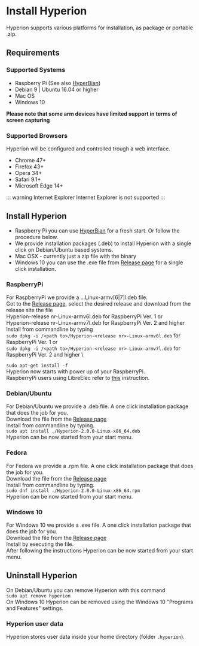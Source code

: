 # Install Hyperion
Hyperion supports various platforms for installation, as package or portable .zip.

## Requirements

### Supported Systems
  * Raspberry Pi (See also [HyperBian](/en/user/HyperBian))
  * Debian 9 | Ubuntu 16.04 or higher
  * Mac OS
  * Windows 10

**Please note that some arm devices have limited support in terms of screen capturing**

### Supported Browsers
Hyperion will be configured and controlled trough a web interface.
  * Chrome 47+
  * Firefox 43+
  * Opera 34+
  * Safari 9.1+
  * Microsoft Edge 14+

::: warning Internet Explorer
Internet Explorer is not supported
:::

## Install Hyperion
  * Raspberry Pi you can use [HyperBian](/en/user/HyperBian.md) for a fresh start. Or follow the procedure below.
  * We provide installation packages (.deb) to install Hyperion with a single click on Debian/Ubuntu based systems.
  * Mac OSX - currently just a zip file with the binary
  * Windows 10 you can use the .exe file from [Release page](https://github.com/hyperion-project/hyperion.ng/releases) for a single click installation.

### RaspberryPi
For RaspberryPi we provide a ...Linux-armv[6|7]l.deb file.  \
Got to the [Release page](https://github.com/hyperion-project/hyperion.ng/releases), select the desired release and download from the release site the file \
Hyperion-release nr-Linux-armv6l.deb for RaspberryPi Ver. 1 or \
Hyperion-release nr-Linux-armv7l.deb for RaspberryPi Ver. 2 and higher \
Install from commandline by typing \
`sudo dpkg -i /<path to>/Hyperion-<release nr>-Linux-armv6l.deb` for RaspberryPi Ver. 1 or \
`sudo dpkg -i /<path to>/Hyperion-<release nr>-Linux-armv7l.deb` for RaspberryPi Ver. 2 and higher \
 
`sudo apt-get install -f` \
Hyperion now starts with power up of your RaspberryPi. \
RaspberryPi users using LibreElec refer to [this](https://hyperion-project.org/forum/index.php?thread/10463-install-hyperion-ng-on-libreelec-x86-64-rpi-inoffiziell-unofficially/&pageNo=1) instruction.

### Debian/Ubuntu
For Debian/Ubuntu we provide a .deb file. A one click installation package that does the job for you. \
Download the file from the [Release page](https://github.com/hyperion-project/hyperion.ng/releases) \
Install from commandline by typing. \
`sudo apt install ./Hyperion-2.0.0-Linux-x86_64.deb` \
Hyperion can be now started from your start menu.

### Fedora
For Fedora we provide a .rpm file. A one click installation package that does the job for you. \
Download the file from the [Release page](https://github.com/hyperion-project/hyperion.ng/releases) \
Install from commandline by typing. \
`sudo dnf install ./Hyperion-2.0.0-Linux-x86_64.rpm` \
Hyperion can be now started from your start menu.

### Windows 10
For Windows 10 we provide a .exe file. A one click installation package that does the job for you. \
Download the file from the [Release page](https://github.com/hyperion-project/hyperion.ng/releases) \
Install by executing the file. \
After following the instructions Hyperion can be now started from your start menu.

## Uninstall Hyperion
On Debian/Ubuntu you can remove Hyperion with this command \
`sudo apt remove hyperion`\
On Windows 10 Hyperion can be removed using the Windows 10 "Programs and Features" settings.

### Hyperion user data
Hyperion stores user data inside your home directory (folder `.hyperion`).

